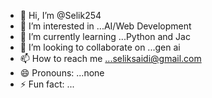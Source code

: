 - 👋 Hi, I’m @Selik254
- 👀 I’m interested in ...AI/Web Development
- 🌱 I’m currently learning ...Python and Jac
- 💞️ I’m looking to collaborate on ...gen ai
- 📫 How to reach me ...seliksaidi@gmail.com
- 😄 Pronouns: ...none
- ⚡ Fun fact: ...

<!---
Selik254/Selik254 is a ✨ special ✨ repository because its `README.md` (this file) appears on your GitHub profile.
You can click the Preview link to take a look at your changes.
--->
